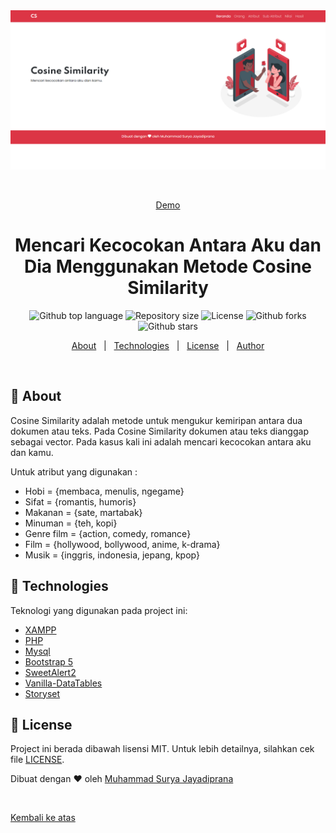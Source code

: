 <div align="center" id="top"> 
  <img src="screenshot/ss.png" alt="Cosine" />

  &#xa0;

  <a href="https://cosine.netlify.app">Demo</a>
</div>

<h1 align="center">Mencari Kecocokan Antara Aku dan Dia Menggunakan Metode Cosine Similarity</h1>

<p align="center">
  <img alt="Github top language" src="https://img.shields.io/github/languages/top/suryamsj/cosine?color=56BEB8">

  <img alt="Repository size" src="https://img.shields.io/github/repo-size/suryamsj/cosine?color=56BEB8">

  <img alt="License" src="https://img.shields.io/github/license/suryamsj/cosine?color=56BEB8">

  <img alt="Github forks" src="https://img.shields.io/github/forks/suryamsj/cosine?color=56BEB8" />

  <img alt="Github stars" src="https://img.shields.io/github/stars/suryamsj/cosine?color=56BEB8" />
</p>

<p align="center">
  <a href="#dart-about">About</a> &#xa0; | &#xa0; 
  <a href="#rocket-technologies">Technologies</a> &#xa0; | &#xa0;
  <a href="#memo-license">License</a> &#xa0; | &#xa0;
  <a href="https://github.com/suryamsj" target="_blank">Author</a>
</p>

<br>

## :dart: About ##

Cosine Similarity adalah metode untuk mengukur kemiripan antara 
dua dokumen atau teks. Pada Cosine Similarity dokumen atau 
teks dianggap sebagai vector. Pada kasus kali ini adalah mencari kecocokan antara aku dan kamu.

Untuk atribut yang digunakan :
- Hobi = {membaca, menulis, ngegame}
- Sifat = {romantis, humoris}
- Makanan = {sate, martabak}
- Minuman = {teh, kopi}
- Genre film = {action, comedy, romance}
- Film = {hollywood, bollywood, anime, k-drama}
- Musik = {inggris, indonesia, jepang, kpop}

## :rocket: Technologies ##

Teknologi yang digunakan pada project ini:

- [XAMPP](https://www.apachefriends.org/index.html)
- [PHP](https://www.php.net/)
- [Mysql](https://www.mysql.com/)
- [Bootstrap 5](https://getbootstrap.com/)
- [SweetAlert2](https://sweetalert2.github.io/)
- [Vanilla-DataTables](https://github.com/Mobius1/Vanilla-DataTables)
- [Storyset](https://storyset.com/)

## :memo: License ##

Project ini berada dibawah lisensi MIT. Untuk lebih detailnya, silahkan cek file [LICENSE](LICENSE).


Dibuat dengan :heart: oleh <a href="https://github.com/suryamsj" target="_blank">Muhammad Surya Jayadiprana</a>

&#xa0;

<a href="#top">Kembali ke atas</a>
